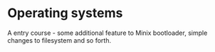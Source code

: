 # Operating systems

A entry course - some additional feature to Minix bootloader, simple changes
to filesystem and so forth.
